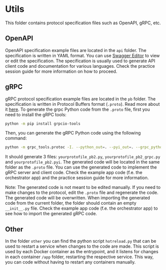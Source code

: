 # Utils

This folder contains protocol specification files such as OpenAPI, gRPC, etc.

## OpenAPI

OpenAPI specification example files are located in the `api` folder. The specification is written in YAML format. You can use [Swagger Editor](https://editor.swagger.io/) to view or edit the specification. The specification is usually used to generate API client code and documentation for various languages. Check the practice session guide for more information on how to proceed.

## gRPC

gRPC protocol specification example files are located in the `pb` folder. The specification is written in Protocol Buffers format (`.proto`). Read more about it [here](https://grpc.io/docs/languages/python/quickstart/). 
To generate the grpc Python code from the `.proto` file, first you need to install the gRPC tools:

```bash
python -m pip install grpcio-tools
```

Then, you can generate the gRPC Python code using the following command:

```bash
python -m grpc_tools.protoc -I. --python_out=. --pyi_out=. --grpc_python_out=. ./yourprotofile.proto
```

It should generate 3 files: `yourprotofile_pb2.py`, `yourprotofile_pb2_grpc.py` and `yourprotofile_pb2.pyi`. The generated code will be located in the same folder as the `.proto` file. You can use the generated code to implement the gRPC server and client code. Check the example app code (f.e. the orchestrator app) and the practice session guide for more information.

Note: The generated code is not meant to be edited manually. If you need to make changes to the protocol, edit the `.proto` file and regenerate the code. The generated code will be overwritten. When importing the generated code from the current folder, the folder should contain an empty `__init__.py` file. Check the example app code (f.e. the orchestrator app) to see how to import the generated gRPC code.

## Other

In the folder `other` you can find the python script `hotreload.py` that can be used to restart a service when changes to the code are made. This script is used by each Docker container as the entrypoint, and it listens for changes in each container `/app` folder, restarting the respective service. This way, you can code without having to restart any containers manually.